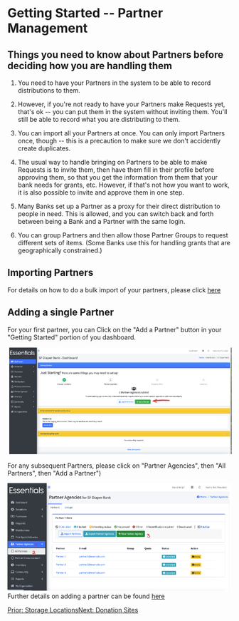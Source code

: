 # Getting Started -- Partner Management

## Things you need to know about Partners before deciding how you are handling them

1.  You need to have your Partners in the system to be able to record distributions to them.

2.  However,  if you're not ready to have your Partners make Requests yet, that's ok -- you can put them in the system without inviting them.   You'll still be able to record what you are distributing to them.

3.  You can import all your Partners at once.  You can only import Partners once, though -- this is a precaution to make sure we don't accidently create duplicates.

4.  The usual way to handle bringing on Partners to be able to make Requests is to invite them,  then have them fill in their profile before approving them, so that you get the information from them that your bank needs for grants, etc.   However, if that's not how you want to work,  it is also possible to invite and approve them in one step.

5.  Many Banks set up a Partner as a proxy for their direct distribution to people in need.  This is allowed, and you can switch back and forth between being a Bank and a Partner with the same login.

6.  You can group Partners and then allow those Partner Groups to request different sets of items. (Some Banks use this for handling grants that are geographically constrained.)


## Importing Partners

For details on how to do a bulk import of your partners, please click [here](pm_importing_partners.md)

## Adding a single Partner
For your first partner, you can Click on the "Add a Partner" button in your "Getting Started" portion of you dashboard.  

![navigation](images/getting_started/partners/gs_just_starting_step_2.png)


For any subsequent Partners, please click on "Partner Agencies", then "All Partners", then "Add a Partner")

![add a partner navigation](images/partners/partners_add_navigation.png)
Further details on adding a partner can be found [here](pm_adding_a_partner.md)

[Prior: Storage Locations](getting_started_storage_locations.md)[Next: Donation Sites](getting_started_donation_sites.md)